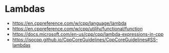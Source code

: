 # Lambdas
- https://en.cppreference.com/w/cpp/language/lambda
- https://en.cppreference.com/w/cpp/utility/functional/function
- https://docs.microsoft.com/en-us/cpp/cpp/lambda-expressions-in-cpp
- https://isocpp.github.io/CppCoreGuidelines/CppCoreGuidelines#SS-lambdas
